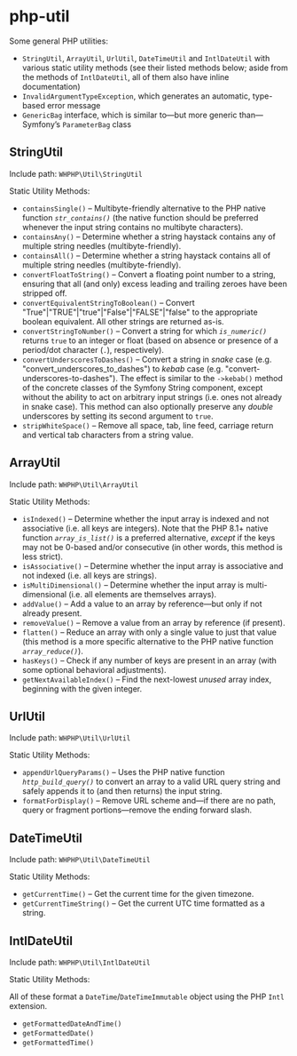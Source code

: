 # php-util
 Some general PHP utilities:
 * `StringUtil`, `ArrayUtil`, `UrlUtil`, `DateTimeUtil` and `IntlDateUtil` with various static utility methods (see their listed methods below; aside from the methods of `IntlDateUtil`, all of them also have inline documentation)
 * `InvalidArgumentTypeException`, which generates an automatic, type-based error message
 * `GenericBag` interface, which is similar to—but more generic than—Symfony’s `ParameterBag` class

StringUtil
----------

Include path: `WHPHP\Util\StringUtil`

Static Utility Methods:

* `containsSingle()` – Multibyte-friendly alternative to the PHP native function _`str_contains()`_ (the native function should be preferred whenever the input string contains no multibyte characters).
* `containsAny()` – Determine whether a string haystack contains any of multiple string needles (multibyte-friendly).
* `containsAll()` – Determine whether a string haystack contains all of multiple string needles (multibyte-friendly).
* `convertFloatToString()` – Convert a floating point number to a string, ensuring that all (and only) excess leading and trailing zeroes have been stripped off.
* `convertEquivalentStringToBoolean()` – Convert "True"|"TRUE"|"true"|"False"|"FALSE"|"false" to the appropriate boolean equivalent. All other strings are returned as-is.
* `convertStringToNumber()` – Convert a string for which _`is_numeric()`_ returns `true` to an integer or float (based on absence or presence of a period/dot character (`.`), respectively).
* `convertUnderscoresToDashes()` – Convert a string in _snake_ case (e.g. "convert_underscores_to_dashes") to _kebab_ case (e.g. "convert-underscores-to-dashes"). The effect is similar to the `->kebab()` method of the concrete classes of the Symfony String component, except without the ability to act on arbitrary input strings (i.e. ones not already in snake case). This method can also optionally preserve any _double_ underscores by setting its second argument to `true`.
* `stripWhiteSpace()` – Remove all space, tab, line feed, carriage return and vertical tab characters from a string value.

ArrayUtil
---------

Include path: `WHPHP\Util\ArrayUtil`

Static Utility Methods:

* `isIndexed()` – Determine whether the input array is indexed and not associative (i.e. all keys are integers). Note that the PHP 8.1+ native function _`array_is_list()`_ is a preferred alternative, *except* if the keys may not be 0-based and/or consecutive (in other words, this method is less strict).
* `isAssociative()` – Determine whether the input array is associative and not indexed (i.e. all keys are strings).
* `isMultiDimensional()` – Determine whether the input array is multi-dimensional (i.e. all elements are themselves arrays).
* `addValue()` – Add a value to an array by reference—but only if not already present.
* `removeValue()` – Remove a value from an array by reference (if present).
* `flatten()` – Reduce an array with only a single value to just that value (this method is a more specific alternative to the PHP native function _`array_reduce()`_).
* `hasKeys()` – Check if any number of keys are present in an array (with some optional behavioral adjustments).
* `getNextAvailableIndex()` – Find the next-lowest *unused* array index, beginning with the given integer.

UrlUtil
-------

Include path: `WHPHP\Util\UrlUtil`

Static Utility Methods:

* `appendUrlQueryParams()` – Uses the PHP native function _`http_build_query()`_ to convert an array to a valid URL query string and safely appends it to (and then returns) the input string.
* `formatForDisplay()` – Remove URL scheme and—if there are no path, query or fragment portions—remove the ending forward slash.

DateTimeUtil
------------

Include path: `WHPHP\Util\DateTimeUtil`

Static Utility Methods:

* `getCurrentTime()` – Get the current time for the given timezone.
* `getCurrentTimeString()` – Get the current UTC time formatted as a string.

IntlDateUtil
------------

Include path: `WHPHP\Util\IntlDateUtil`

Static Utility Methods:

All of these format a `DateTime`/`DateTimeImmutable` object using the PHP `Intl` extension.

* `getFormattedDateAndTime()`
* `getFormattedDate()`
* `getFormattedTime()`
